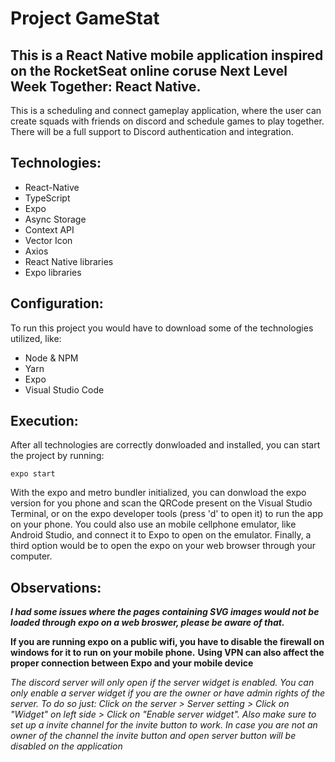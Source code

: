 # Project GameStat
## This is a React Native mobile application inspired on the RocketSeat online coruse Next Level Week Together: React Native.

This is a scheduling and connect gameplay application, where the user can create squads with friends on discord and schedule games to play together.
There will be a full support to Discord authentication and integration.

## Technologies:
- React-Native
- TypeScript
- Expo
- Async Storage
- Context API
- Vector Icon
- Axios
- React Native libraries
- Expo libraries
  
 ## Configuration:
  To run this project you would have to download some of the technologies utilized, like:
- Node & NPM
- Yarn
- Expo
- Visual Studio Code
    
 ## Execution:
  After all technologies are correctly donwloaded and installed, you can start the project by running:
  
  ```expo start```
  
  With the expo and metro bundler initialized, you can donwload the expo version for you phone and scan the QRCode present on the Visual Studio Terminal, or on the expo developer tools (press 'd' to open it) to run the app on your phone.
  You could also use an mobile cellphone emulator, like Android Studio, and connect it to Expo to open on the emulator. Finally, a third option would be to open the expo on your web browser through your computer.
  
## Observations:  
  ***I had some issues where the pages containing SVG images would not be loaded through expo on a web broswer, please be aware of that.***
  
  **If you are running expo on a public wifi, you have to disable the firewall on windows for it to run on your mobile phone.**
  **Using VPN can also affect the proper connection between Expo and your mobile device**
  
  *The discord server will only open if the server widget is enabled. You can only enable a server widget if you are the owner or have admin rights of the server. To do so just: Click on the server > Server setting > Click on "Widget" on left side > Click on "Enable server widget". Also make sure to set up a invite channel for the invite button to work. In case you are not an owner of the channel the invite button and open server button will be disabled on the application*
  
  
